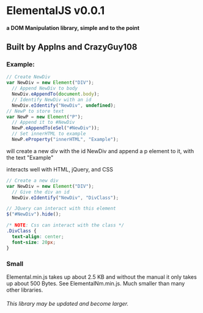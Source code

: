 # ElementalJS v0.0.1

#### a DOM Manipulation library, simple and to the point

## Built by AppIns and CrazyGuy108

### Example:
```javascript
// Create NewDiv
var NewDiv = new Element("DIV");
  // Append NewDiv to body
  NewDiv.eAppendTo(document.body);
  // Identify NewDiv with an id
  NewDiv.eIdentify("NewDiv", undefined);
// NewP to store text
var NewP = new Element("P");
  // Append it to #NewDiv
  NewP.eAppendTo(eSel("#NewDiv"));
  // Set innerHTML to example
  NewP.eProperty("innerHTML", "Example");
```
will create a new div with the id NewDiv and append a p element to it, with the text "Example"

interacts well with HTML, jQuery, and CSS
```javascript
// Create a new div
var NewDiv = new Element("DIV");
  // Give the div an id
  NewDiv.eIdentify("NewDiv", "DivClass");

// JQuery can interact with this element
$("#NewDiv").hide();
```

```CSS
/* NOTE: Css can interact with the class */
.DivClass {
  text-align: center;
  font-size: 20px;
}
```

### Small
Elemental.min.js takes up about 2.5 KB and without the manual it only takes up about 500 Bytes.
See ElementalNm.min.js. Much smaller than many other libraries.
###### This library may be updated and become larger.
